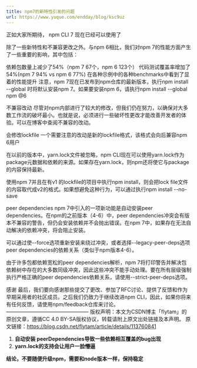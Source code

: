 ```yaml
---
title: npm7的新特性引发的问题
url: https://www.yuque.com/endday/blog/ksc9uz
---
```


正如大家所期待， npm CLI 7 现在已经可以使用了

除了一些新特性和不兼容更改之外。与npm 6相比，我们对npm 7的性能方面产生了一些重要的影响，其中包括：

依赖包数量上减少了54%（npm 7 67个，npm 6 123个）
代码测试覆盖率增加了54%(npm 7 94% vs npm 6 77%)
在各种示例中的各种benchmarks中看到了显着的性能提升
注意，npm 7现在已发布到npm仓库的最新版本，执行npm install --global 时将默认安装npm 7。如果要安装npm 6，请执行npm install --global npm @6

不兼容改动
尽管对npm内部进行了较大的修改，但我们仍在努力，以确保对大多数工作流的破坏最小。也就是说，必须进行一些破坏性更改才能改善开发者的体验。可以在博客中查阅不兼容的改动。

会修改lockfile
一个需要注意的改动是新的lockfile格式，该格式会向后兼容npm 6用户

在以前的版本中，yarn.lock文件被忽略，npm CLI现在可以使用yarn.lock作为package元数据和依赖的来源。如果存在yarn.lock，则npm还将使它与package的内容保持最新。

使用npm 7并且在有v1 的lockfile的项目中执行npm install，则会把lock file文件的内容取代成v2的格式。如果想避免这种行为，可以通过执行npm install --no-save

peer dependencies
npm 7中引入的一项新功能是自动安装peer dependencies。在npm的之前版本（4-6）中，peer dependencies冲突会有版本不兼容的警告，但仍会安装依赖并不会抛出错误。在npm 7中，如果存在无法自动解决的依赖冲突，将会阻止安装。

可以通过使--force选项重新安装来绕过冲突，或者选择--legacy-peer-deps选项peer dependencies的依赖关系（类似于npm版本4-6）。

由于许多包都依赖宽松的peer dependencies解析，npm 7将打印警告并解决包依赖树中存在的大多数同级冲突，因此这些冲突不能手动处理。要在所有层级强制执行严格正确的peer dependencies依赖关系，请使用--strict-peer-deps选项。

感谢
最后，我们要向感谢那些提交了更改、参加了RFC讨论、提供了反馈和作为早期采用者的社区成员。之后我们仍致力于继续改进npm CLI，因此，如果你将来有任何反馈，请使用npm/feedback仓库来讨论。
————————————————
版权声明：本文为CSDN博主「flytam」的原创文章，遵循CC 4.0 BY-SA版权协议，转载请附上原文出处链接及本声明。
原文链接：<https://blog.csdn.net/flytam/article/details/113760841>

1. **自动安装 peerDependencies导致一些依赖相互覆盖的bug出现**
2. **yarn.lock的支持会让用户一脸懵逼**

**结论，不要随便升级npm，需要和node版本一样，保持稳定**

